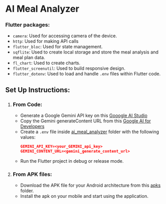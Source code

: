 # AI Meal Analyzer


### Flutter packages:
- `camera`: Used for accessing camera of the device.
- `http`: Used for making API calls
- `flutter_bloc`: Used for state management.
- `sqflite`: Used to create local storage and store the meal analysis and meal plan data.
- `fl_chart`: Used to create charts.
- `flutter_screenutil`: Used to build responsive design.
- `flutter_dotenv`: Used to load and handle `.env` files within Flutter code.

## Set Up Instructions:
1. ### From Code:
    - Generate a Google Gemini API key on this [Gooogle AI Studio](https://aistudio.google.com/app/apikey)
    - Copy the Gemini generateContent URL from this [Google AI for Developers](https://ai.google.dev/gemini-api/docs/text-generation#rest)
    - Create a `.env` file inside [ai_meal_analyzer](ai_meal_analyzer) folder with the following values:
        ```json
        GEMINI_API_KEY=<your_GEMINI_api_key>
        GEMINI_CONTENT_URL=<gemini_generate_content_url>
        ```
    - Run the Flutter project in debug or release mode.
2. ### From APK files:
    - Download the APK file for your Android architecture from this [apks](apks) folder.
    - Install the apk on your mobile and start using the application.